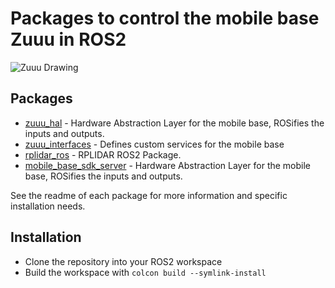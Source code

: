 # Packages to control the mobile base Zuuu in ROS2
![Zuuu Drawing](./zuuu_drawing.png)
## Packages

* [zuuu_hal](./zuuu_hal/) - Hardware Abstraction Layer for the mobile base, ROSifies the inputs and outputs.
* [zuuu_interfaces](./zuuu_interfaces/) - Defines custom services for the mobile base
* [rplidar_ros](./rplidar_ros/) - RPLIDAR ROS2 Package.
* [mobile_base_sdk_server](./mobile_base_sdk_server/) - Hardware Abstraction Layer for the mobile base, ROSifies the inputs and outputs.


See the readme of each package for more information and specific installation needs.

## Installation

* Clone the repository into your ROS2 workspace
* Build the workspace with `colcon build --symlink-install`